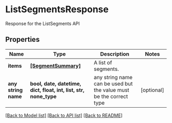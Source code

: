 # ListSegmentsResponse

Response for the ListSegments API

## Properties
Name | Type | Description | Notes
------------ | ------------- | ------------- | -------------
**items** | [**[SegmentSummary]**](SegmentSummary.md) | A list of segments. | 
**any string name** | **bool, date, datetime, dict, float, int, list, str, none_type** | any string name can be used but the value must be the correct type | [optional]

[[Back to Model list]](../README.md#documentation-for-models) [[Back to API list]](../README.md#documentation-for-api-endpoints) [[Back to README]](../README.md)


